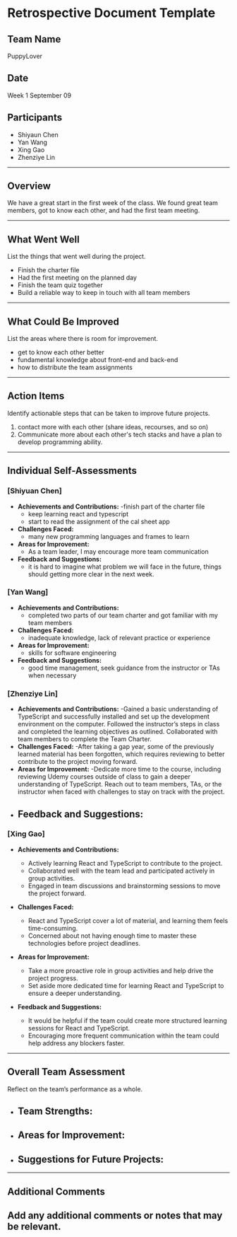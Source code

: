 # Retrospective Document Template

## Team Name
PuppyLover

## Date
Week 1 September 09

## Participants
- Shiyaun Chen
- Yan Wang
- Xing Gao
- Zhenziye Lin

---

## Overview
We have a great start in the first week of the class. We found great team members, got to know each other, and had the first team meeting.

---

## What Went Well
List the things that went well during the project.
- Finish the charter file
- Had the first meeting on the planned day
- Finish the team quiz together
- Build a reliable way to keep in touch with all team members

---

## What Could Be Improved
List the areas where there is room for improvement.
- get to know each other better
- fundamental knowledge about front-end and back-end
- how to distribute the team assignments

---

## Action Items
Identify actionable steps that can be taken to improve future projects.
1. contact more with each other (share ideas, recourses, and so on)
2. Communicate more about each other's tech stacks and have a plan to develop programming ability.

---

## Individual Self-Assessments
### [Shiyuan Chen]
- **Achievements and Contributions:**
  -finish part of the charter file
  - keep learning react and typescript
  - start to read the assignment of the cal sheet app 
- **Challenges Faced:**
  - many new programming languages and frames to learn
- **Areas for Improvement:**
  - As a team leader, I may encourage more team communication
- **Feedback and Suggestions:**
  - it is hard to imagine what problem we will face in the future, things should getting more clear in the next week.

### [Yan Wang]
- **Achievements and Contributions:**
  - completed two parts of our team charter and got familiar with my team members
- **Challenges Faced:**
  - inadequate knowledge, lack of relevant practice or experience
- **Areas for Improvement:**
  - skills for software engineering
- **Feedback and Suggestions:**
  - good time management, seek guidance from the instructor or TAs when necessary

### [Zhenziye Lin]
- **Achievements and Contributions:**
   -Gained a basic understanding of TypeScript and successfully installed and set up the development environment on the computer.
    Followed the instructor’s steps in class and completed the learning objectives as outlined.
    Collaborated with team members to complete the Team Charter.
- **Challenges Faced:**
   -After taking a gap year, some of the previously learned material has been forgotten, which requires reviewing to better contribute to the project moving forward.
- **Areas for Improvement:**
   -Dedicate more time to the course, including reviewing Udemy courses outside of class to gain a deeper understanding of TypeScript.
Reach out to team members, TAs, or the instructor when faced with challenges to stay on track with the project.
- **Feedback and Suggestions:**
  -

### [Xing Gao]
- **Achievements and Contributions:**
  - Actively learning React and TypeScript to contribute to the project.
  - Collaborated well with the team lead and participated actively in group activities.
  - Engaged in team discussions and brainstorming sessions to move the project forward.
- **Challenges Faced:**
  - React and TypeScript cover a lot of material, and learning them feels time-consuming.
  - Concerned about not having enough time to master these technologies before project deadlines.
- **Areas for Improvement:**
  - Take a more proactive role in group activities and help drive the project progress.
  - Set aside more dedicated time for learning React and TypeScript to ensure a deeper understanding.

- **Feedback and Suggestions:**
  - It would be helpful if the team could create more structured learning sessions for React and TypeScript.
  - Encouraging more frequent communication within the team could help address any blockers faster.


---

## Overall Team Assessment
Reflect on the team’s performance as a whole.
- **Team Strengths:**
  -
- **Areas for Improvement:**
  -
- **Suggestions for Future Projects:**
  -

---

## Additional Comments
Add any additional comments or notes that may be relevant.
-
